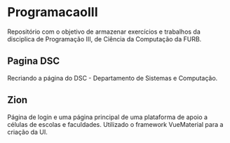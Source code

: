 # ProgramacaoIII
Repositório com o objetivo de armazenar exercícios e trabalhos da disciplica de Programação III, de Ciência da Computação da FURB.

## Pagina DSC
Recriando a página do DSC - Departamento de Sistemas e Computação.

## Zion
Página de login e uma página principal de uma plataforma de apoio a células de escolas e faculdades.
Utilizado o framework VueMaterial para a criação da UI.
